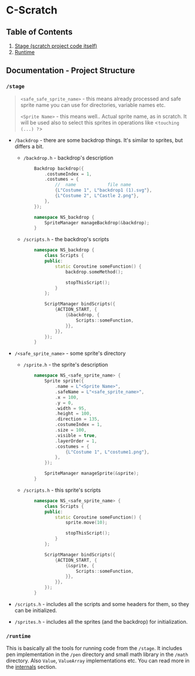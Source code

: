 # C-Scratch

## Table of Contents

1. [Stage (scratch project code itself)](#stage)
2. [Runtime](#runtime)

## Documentation - Project Structure

### `/stage`

> `<safe_safe_sprite_name>` - this means already processed and safe sprite name you can use for directories, variable names etc.
>
> `<Sprite Name>` - this means well.. Actual sprite name, as in scratch. It will be used also to select this sprites in operations like <`touching (...) ?`>

- `/backdrop` - there are some backdrop things. It's similar to sprites, but differs a bit.
  - `/backdrop.h` - backdrop's description

    ```cpp
        Backdrop backdrop({ 
            .costumeIndex = 1,
            .costumes = {
                //  name            file name
                {L"Costume 1", L"backdrop1 (1).svg"},
                {L"Costume 2", L"Castle 2.png"},
            },
        });

        namespace NS_backdrop {
            SpriteManager manageBackdrop(&backdrop);
        }
    ```

  - `/scripts.h` - the backdrop's scripts

    ```cpp
        namespace NS_backdrop {
            class Scripts {
            public:
                static Coroutine someFunction() {
                    backdrop.someMethod();

                    stopThisScript();
                }
            };

            ScriptManager bindScripts({
                {ACTION_START, {
                    {&backdrop, {
                        Scripts::someFunction,
                    }},
                }},
            });
        }
    ```

- `/<safe_sprite_name>` - some sprite's directory

  - `/sprite.h` - the sprite's description

    ```cpp
        namespace NS_<safe_sprite_name> {
            Sprite sprite({
                .name = L"<Sprite Name>",
                .safeName = L"<safe_sprite_name>",
                .x = 100,
                .y = 0,
                .width = 95,
                .height = 100,
                .direction = 135,
                .costumeIndex = 1,
                .size = 100,
                .visible = true,
                .layerOrder = 1,
                .costumes = {
                    {L"Costume 1", L"costume1.png"},
                },
            });

            SpriteManager manageSprite(&sprite);
        }
    ```

  - `/scripts.h` - this sprite's scripts

    ```cpp
        namespace NS_<safe_sprite_name> {
            class Scripts {
            public:
                static Coroutine someFunction() {
                    sprite.move(10);

                    stopThisScript();
                }
            };

            ScriptManager bindScripts({
                {ACTION_START, {
                    {&sprite, {
                        Scripts::someFunction,
                    }},
                }},
            });
        }
    ```

- `/scripts.h` - includes all the scripts and some headers for them, so they can be initialized.
- `/sprites.h` - includes all the sprites (and the backdrop) for initialization.

### `/runtime`

This is basically all the tools for running code from the `/stage`.
It includes pen implementation in the `/pen` directory and small math library in the `/math` directory. Also `Value`, `ValueArray` implementations etc. You can read more in the [internals](internals.md) section.
